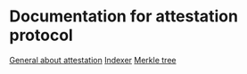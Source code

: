 # Documentation for attestation protocol

[General about attestation](./attestation.md)
[Indexer](./indexer.md)
[Merkle tree](./merkle-tree.md)